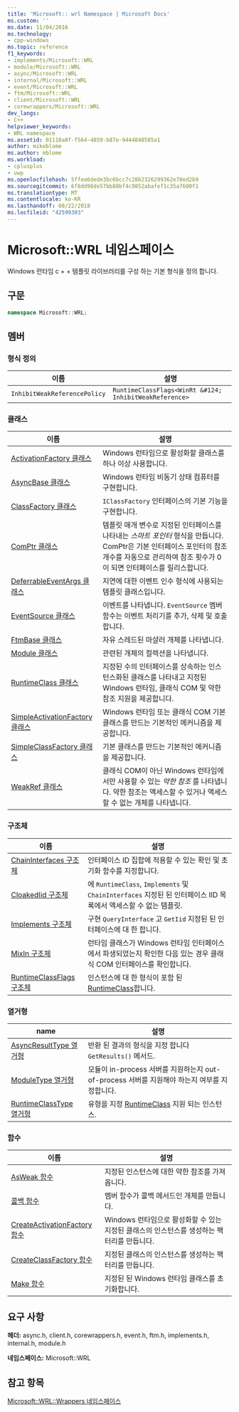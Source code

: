 ```yaml
---
title: 'Microsoft:: wrl Namespace | Microsoft Docs'
ms.custom: ''
ms.date: 11/04/2016
ms.technology:
- cpp-windows
ms.topic: reference
f1_keywords:
- implements/Microsoft::WRL
- module/Microsoft::WRL
- async/Microsoft::WRL
- internal/Microsoft::WRL
- event/Microsoft::WRL
- ftm/Microsoft::WRL
- client/Microsoft::WRL
- corewrappers/Microsoft::WRL
dev_langs:
- C++
helpviewer_keywords:
- WRL namespace
ms.assetid: 01118a8f-f564-4859-b87e-9444848585a1
author: mikeblome
ms.author: mblome
ms.workload:
- cplusplus
- uwp
ms.openlocfilehash: 5ffea6dede3bc6bcc7c28b2326299362e78ed2b9
ms.sourcegitcommit: 6f8dd98de57bb80bf4c9852abafef1c35a7600f1
ms.translationtype: MT
ms.contentlocale: ko-KR
ms.lasthandoff: 08/22/2018
ms.locfileid: "42599303"
---
```

# <a name="microsoftwrl-namespace"></a>Microsoft::WRL 네임스페이스

Windows 런타임 c + + 템플릿 라이브러리를 구성 하는 기본 형식을 정의 합니다.

## <a name="syntax"></a>구문

```cpp
namespace Microsoft::WRL;
```

## <a name="members"></a>멤버

### <a name="typedefs"></a>형식 정의

|이름|설명|
|----------|-----------------|
|`InhibitWeakReferencePolicy`|`RuntimeClassFlags<WinRt &#124; InhibitWeakReference>`|

### <a name="classes"></a>클래스

|이름|설명|
|----------|-----------------|
|[ActivationFactory 클래스](../windows/activationfactory-class.md)|Windows 런타임으로 활성화할 클래스를 하나 이상 사용합니다.|
|[AsyncBase 클래스](../windows/asyncbase-class.md)|Windows 런타임 비동기 상태 컴퓨터를 구현합니다.|
|[ClassFactory 클래스](../windows/classfactory-class.md)|`IClassFactory` 인터페이스의 기본 기능을 구현합니다.|
|[ComPtr 클래스](../windows/comptr-class.md)|템플릿 매개 변수로 지정된 인터페이스를 나타내는 *스마트 포인터* 형식을 만듭니다. ComPtr은 기본 인터페이스 포인터의 참조 개수를 자동으로 관리하여 참조 횟수가 0이 되면 인터페이스를 릴리스합니다.|
|[DeferrableEventArgs 클래스](../windows/deferrableeventargs-class.md)|지연에 대한 이벤트 인수 형식에 사용되는 템플릿 클래스입니다.|
|[EventSource 클래스](../windows/eventsource-class.md)|이벤트를 나타냅니다. `EventSource` 멤버 함수는 이벤트 처리기를 추가, 삭제 및 호출합니다.|
|[FtmBase 클래스](../windows/ftmbase-class.md)|자유 스레드된 마샬러 개체를 나타냅니다.|
|[Module 클래스](../windows/module-class.md)|관련된 개체의 컬렉션을 나타냅니다.|
|[RuntimeClass 클래스](../windows/runtimeclass-class.md)|지정된 수의 인터페이스를 상속하는 인스턴스화된 클래스를 나타내고 지정된 Windows 런타임, 클래식 COM 및 약한 참조 지원을 제공합니다.|
|[SimpleActivationFactory 클래스](../windows/simpleactivationfactory-class.md)|Windows 런타임 또는 클래식 COM 기본 클래스를 만드는 기본적인 메커니즘을 제공합니다.|
|[SimpleClassFactory 클래스](../windows/simpleclassfactory-class.md)|기본 클래스를 만드는 기본적인 메커니즘을 제공합니다.|
|[WeakRef 클래스](../windows/weakref-class.md)|클래식 COM이 아닌 Windows 런타임에서만 사용할 수 있는 *약한 참조* 를 나타냅니다. 약한 참조는 액세스할 수 있거나 액세스할 수 없는 개체를 나타냅니다.|

### <a name="structures"></a>구조체

|이름|설명|
|----------|-----------------|
|[ChainInterfaces 구조체](../windows/chaininterfaces-structure.md)|인터페이스 ID 집합에 적용할 수 있는 확인 및 초기화 함수를 지정합니다.|
|[CloakedIid 구조체](../windows/cloakediid-structure.md)|에 `RuntimeClass`, `Implements` 및 `ChainInterfaces` 지정된 된 인터페이스 IID 목록에서 액세스할 수 없는 템플릿.|
|[Implements 구조체](../windows/implements-structure.md)|구현 `QueryInterface` 고 `GetIid` 지정된 된 인터페이스에 대 한 합니다.|
|[MixIn 구조체](../windows/mixin-structure.md)|런타임 클래스가 Windows 런타임 인터페이스에서 파생되었는지 확인한 다음 있는 경우 클래식 COM 인터페이스를 확인합니다.|
|[RuntimeClassFlags 구조체](../windows/runtimeclassflags-structure.md)|인스턴스에 대 한 형식이 포함 된 [RuntimeClass](../windows/runtimeclass-class.md)합니다.|

### <a name="enumerations"></a>열거형

|name|설명|
|----------|-----------------|
|[AsyncResultType 열거형](../windows/asyncresulttype-enumeration.md)|반환 된 결과의 형식을 지정 합니다 `GetResults()` 메서드.|
|[ModuleType 열거형](../windows/moduletype-enumeration.md)|모듈이 in-process 서버를 지원하는지 out-of-process 서버를 지원해야 하는지 여부를 지정합니다.|
|[RuntimeClassType 열거형](../windows/runtimeclasstype-enumeration.md)|유형을 지정 [RuntimeClass](../windows/runtimeclass-class.md) 지원 되는 인스턴스.|

### <a name="functions"></a>함수

|이름|설명|
|----------|-----------------|
|[AsWeak 함수](../windows/asweak-function.md)|지정된 인스턴스에 대한 약한 참조를 가져옵니다.|
|[콜백 함수](../windows/callback-function-windows-runtime-cpp-template-library.md)|멤버 함수가 콜백 메서드인 개체를 만듭니다.|
|[CreateActivationFactory 함수](../windows/createactivationfactory-function.md)|Windows 런타임으로 활성화할 수 있는 지정된 클래스의 인스턴스를 생성하는 팩터리를 만듭니다.|
|[CreateClassFactory 함수](../windows/createclassfactory-function.md)|지정된 클래스의 인스턴스를 생성하는 팩터리를 만듭니다.|
|[Make 함수](../windows/make-function.md)|지정된 된 Windows 런타임 클래스를 초기화합니다.|

## <a name="requirements"></a>요구 사항

**헤더:** async.h, client.h, corewrappers.h, event.h, ftm.h, implements.h, internal.h, module.h

**네임스페이스:** Microsoft::WRL

## <a name="see-also"></a>참고 항목

[Microsoft::WRL::Wrappers 네임스페이스](../windows/microsoft-wrl-wrappers-namespace.md)